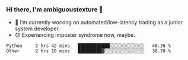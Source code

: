 ### Hi there, I'm ambiguoustexture 👋

<!--
**ambiguoustexture/ambiguoustexture** is a ✨ _special_ ✨ repository because its `README.md` (this file) appears on your GitHub profile.

Here are some ideas to get you started:
-->
- 🔭 I’m currently working on automated/low-latency trading as a junior system developer.
- :worried: Experiencing imposter syndrome now, maybe.

<!--START_SECTION:waka-->

```text
Python     2 hrs 42 mins   ████████████░░░░░░░░░░░░░   48.26 %
Other      2 hrs 10 mins   █████████▓░░░░░░░░░░░░░░░   38.78 %
```

<!--END_SECTION:waka-->
